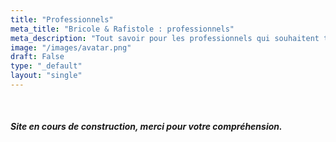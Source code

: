 ```yaml
---
title: "Professionnels"
meta_title: "Bricole & Rafistole : professionnels"
meta_description: "Tout savoir pour les professionnels qui souhaitent travailler avec l'entreprise Iséroise spécialisée dans la réparation de petit électroménager, hifi, cartes électroniques, outillage et objet divers."
image: "/images/avatar.png"
draft: False
type: "_default"
layout: "single"
---
```

<br>
<h5>Site en cours de construction, merci pour votre compréhension.</h5>

